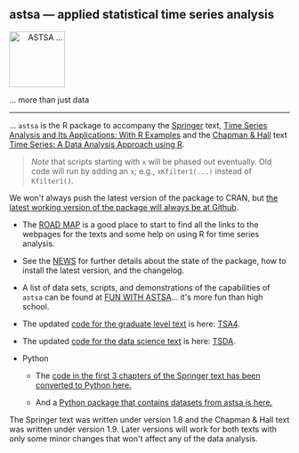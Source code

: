 ## astsa &mdash; applied statistical time series analysis

<img src="https://github.com/nickpoison/astsa/blob/master/fun_with_astsa/figs/astsa.gif" alt="&nbsp; &nbsp; ASTSA ..."  height="100">

... more than just data 

---

... `astsa` is the R package to accompany the [Springer](https://link.springer.com/book/10.1007/978-3-319-52452-8) text, [Time Series Analysis and Its Applications: With R Examples](https://github.com/nickpoison/tsa4)  and the [Chapman & Hall](https://www.routledge.com/Time-Series-A-Data-Analysis-Approach-Using-R/Shumway-Stoffer/p/book/9780367221096) text  [Time Series: A Data Analysis Approach using R](https://github.com/nickpoison/tsda). 


> _Note_ that scripts starting with `x` will be phased out eventually. Old code will run by adding an `x`; e.g., `xKfilter1(...)` instead of `Kfilter1()`.


We won't always push the latest version of the package to CRAN, but [the latest working version of the package will always be at Github](https://github.com/nickpoison/astsa/).

* The [ROAD MAP](https://nickpoison.github.io/) is a good place to start to find all the links to the webpages for the texts and some help on using R for time series analysis. 

* See the [NEWS](https://github.com/nickpoison/astsa/blob/master/NEWS.md) for further details about the state of the package, how to install the latest version, and the changelog.


* A list of data sets, scripts, and demonstrations of the capabilities of `astsa` can be found  at
[FUN WITH ASTSA](https://github.com/nickpoison/astsa/blob/master/fun_with_astsa/fun_with_astsa.md)...  it's more fun than high school.


* The updated [code for the graduate level text](https://github.com/nickpoison/tsa4/blob/master/textRcode.md) is here: [TSA4](https://github.com/nickpoison/tsa4/blob/master/textRcode.md).

* The updated [code for the data science text](https://github.com/nickpoison/tsda/blob/master/Rcode.md) is here: [TSDA](https://github.com/nickpoison/tsda/blob/master/Rcode.md).

* Python

   - The [code in the first 3 chapters of the Springer text has been converted to Python here.](https://github.com/borisgarbuzov/tsa4-python/tree/master/src) 

   - And a [Python package that contains datasets from astsa is here.](https://pypi.org/project/astsadata/)

The Springer text was written under version 1.8 and the Chapman & Hall text was written under version 1.9. Later versions will work for both texts with only some minor changes that won't affect any of the data analysis. 



